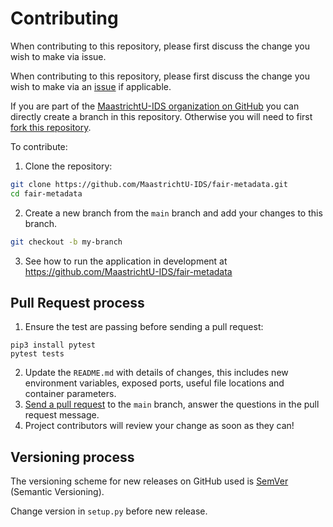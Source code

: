 # Contributing

When contributing to this repository, please first discuss the change you wish to make via issue.

When contributing to this repository, please first discuss the change you wish to make via an [issue](https://github.com/MaastrichtU-IDS/fair-metadata/issues) if applicable.

If you are part of the [MaastrichtU-IDS organization on GitHub](https://github.com/MaastrichtU-IDS) you can directly create a branch in this repository. Otherwise you will need to first [fork this repository](https://github.com/MaastrichtU-IDS/fair-metadata/fork).

To contribute:

1. Clone the repository:

```bash
git clone https://github.com/MaastrichtU-IDS/fair-metadata.git
cd fair-metadata
```

2. Create a new branch from the `main` branch and add your changes to this branch.

```bash
git checkout -b my-branch
```

3. See how to run the application in development at https://github.com/MaastrichtU-IDS/fair-metadata

## Pull Request process

1. Ensure the test are passing before sending a pull request:
```
pip3 install pytest
pytest tests
```
2. Update the `README.md` with details of changes, this includes new environment variables, exposed ports, useful file locations and container parameters.
3. [Send a pull request](https://github.com/MaastrichtU-IDS/fair-metadata/compare) to the `main` branch, answer the questions in the pull request message.
4. Project contributors will review your change as soon as they can!

## Versioning process

The versioning scheme for new releases on GitHub used is [SemVer](http://semver.org/) (Semantic Versioning).

Change version in `setup.py` before new release.
